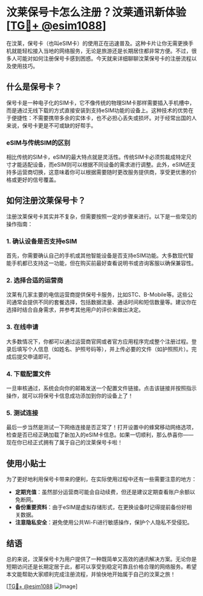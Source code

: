 # 汶莱保号卡怎么注册？汶莱通讯新体验[[TG💪+ @esim1088](https://t.me/s/esim1088)]

在汶莱，保号卡（也叫eSIM卡）的使用正在迅速普及。这种卡片让你无需更换手机就能轻松接入当地的网络服务，无论是旅游还是长期居住都非常方便。不过，很多人可能对如何注册保号卡感到困惑。今天就来详细聊聊汶莱保号卡的注册流程以及使用技巧。

## 什么是保号卡？

保号卡是一种电子化的SIM卡，它不像传统的物理SIM卡那样需要插入手机槽中，而是通过无线下载的方式直接安装到支持eSIM功能的设备上。这种技术的优势在于便捷性：不需要携带多余的实体卡，也不必担心丢失或损坏。对于经常出国的人来说，保号卡更是不可或缺的好帮手。

### eSIM与传统SIM的区别

相比传统的SIM卡，eSIM的最大特点就是灵活性。传统SIM卡必须剪裁成特定尺寸才能适配设备，而eSIM则可以根据不同设备的需求进行调整。此外，eSIM还支持多运营商切换，这意味着你可以根据需要随时更改服务提供商，享受更优惠的价格或更好的信号覆盖。

## 如何注册汶莱保号卡？

注册汶莱保号卡其实并不复杂，但需要按照一定的步骤来进行。以下是一些常见的操作指南：

### 1. 确认设备是否支持eSIM

首先，你需要确认自己的手机或其他智能设备是否支持eSIM功能。大多数现代智能手机都已支持这一功能，但在购买前最好查看说明书或咨询客服以确保兼容性。

### 2. 选择合适的运营商

汶莱有几家主要的电信运营商提供保号卡服务，比如STC、B-Mobile等。这些公司通常会提供不同的套餐选择，包括数据流量、通话时间和短信数量等。建议你在选择时结合自身需求，并参考其他用户的评价来做出决定。

### 3. 在线申请

大多数情况下，你都可以通过运营商官网或者官方应用程序完成整个注册过程。登录后填写个人信息（如姓名、护照号码等），并上传必要的文件（如护照照片）。完成后提交申请即可。

### 4. 下载配置文件

一旦审核通过，系统会向你的邮箱发送一个配置文件链接。点击该链接并按照指示操作，就可以将保号卡信息成功添加到你的设备上了！

### 5. 测试连接

最后一步当然是测试一下网络连接是否正常了！打开设置中的蜂窝移动网络选项，检查是否已经正确加载了新加入的eSIM卡信息。如果一切顺利，那么恭喜你——现在你已经正式拥有了属于自己的汶莱保号卡啦！

## 使用小贴士

为了更好地利用保号卡带来的便利，在实际使用过程中还有一些需要注意的地方：

- **定期充值**：虽然部分运营商可能会自动续费，但还是建议定期查看账户余额以免断网。
- **备份重要资料**：由于eSIM是虚拟存储形式，在更换设备时记得提前备份好相关数据。
- **注意隐私安全**：避免使用公共Wi-Fi进行敏感操作，保护个人隐私不受侵犯。

## 结语

总的来说，汶莱保号卡为用户提供了一种既简单又高效的通讯解决方案。无论你是短期访问还是长期定居于此，都可以享受到稳定可靠且价格合理的网络服务。希望本文能帮助大家顺利完成注册流程，并愉快地开始属于自己的汶莱之旅！

[[TG💪+ @esim1088](https://t.me/s/esim1088) ![Image](https://i.postimg.cc/4NQfJmqS/Snipaste-2025-05-13-00-14-12.png)]